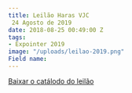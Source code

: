 ```yaml
---
title: Leilão Haras VJC  
 24 Agosto de 2019
date: 2018-08-25 00:49:00 Z
tags:
- Expointer 2019
image: "/uploads/leilao-2019.png"
Field name:
---
```


<object data="/uploads/HarasVJC_Leilao2019.pdf" type="application/pdf" width="100%" height="1000px" title="">
  <p><a href="/uploads/HarasVJC_Leilao2019.pdf" class="btn-download">Baixar o catálodo do leilão</a></p>
</object>
<br>
<br>

